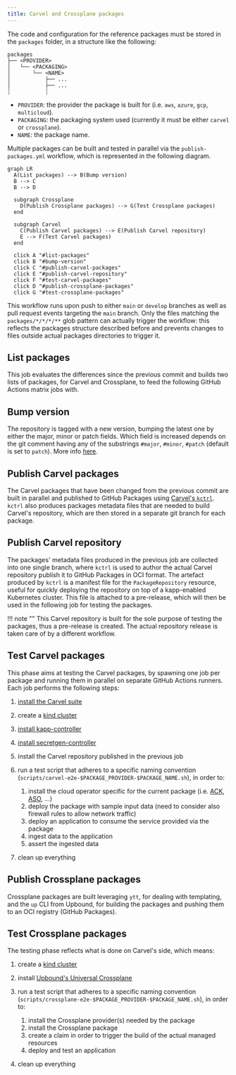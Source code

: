 ```yaml
---
title: Carvel and Crossplane packages
---
```


The code and configuration for the reference packages must be stored in the `packages` folder,
in a structure like the following:

```text
packages
├── <PROVIDER>
│   └── <PACKAGING>
│       └── <NAME>
│           ├── ...
│           ├── ...
┆           ┆
```

- `PROVIDER`: the provider the package is built for (i.e. `aws`, `azure`, `gcp`, `multicloud`).
- `PACKAGING`: the packaging system used (currently it must be either `carvel` or `crossplane`).
- `NAME`: the package name.

Multiple packages can be built and tested in parallel via the `publish-packages.yml` workflow, which is represented in the following diagram.

```mermaid
graph LR
  A(List packages) --> B(Bump version)
  B --> C
  B --> D

  subgraph Crossplane
    D(Publish Crossplane packages) --> G(Test Crossplane packages)
  end

  subgraph Carvel
    C(Publish Carvel packages) --> E(Publish Carvel repository)
    E --> F(Test Carvel packages)
  end

  click A "#list-packages"
  click B "#bump-version"
  click C "#publish-carvel-packages"
  click E "#publish-carvel-repository"
  click F "#test-carvel-packages"
  click D "#publish-crossplane-packages"
  click G "#test-crossplane-packages"
```

This workflow runs upon push to either `main` or `develop` branches as well as pull request events targeting the `main` branch.
Only the files matching the `packages/*/*/*/**` glob pattern can actually trigger the workflow: this reflects the packages structure described before
and prevents changes to files outside actual packages directories to trigger it.

## List packages

This job evaluates the differences since the previous commit and builds two lists of packages, for Carvel and Crossplane, to feed the following GitHub Actions matrix jobs with.

## Bump version

The repository is tagged with a new version, bumping the latest one by either the major, minor or patch fields.
Which field is increased depends on the git comment having any of the substrings `#major`, `#minor`, `#patch` (default is set to `patch`).
More info [here](https://github.com/anothrNick/github-tag-action/tree/1.57.0).

## Publish Carvel packages

The Carvel packages that have been changed from the previous commit are built in parallel and published to GitHub Packages using [Carvel's `kctrl`](https://carvel.dev/kapp-controller/docs/v0.43.2/kctrl-package-authoring/).
`kctrl` also produces packages metadata files that are needed to build Carvel's repository, which are then stored in a separate git branch for each package.

## Publish Carvel repository

The packages' metadata files produced in the previous job are collected into one single branch, where `kctrl` is used to author the actual Carvel repository publish it to GitHub Packages in OCI format.
The artefact produced by `kctrl` is a manifest file for the `PackageRepository` resource, useful for quickly deploying the repository on top of a kapp-enabled Kubernetes cluster.
This file is attached to a pre-release, which will then be used in the following job for testing the packages.

!!! note ""
    This Carvel repository is built for the sole purpose of testing the packages, thus a pre-release is created.
    The actual repository release is taken care of by a different workflow.

## Test Carvel packages

This phase aims at testing the Carvel packages, by spawning one job per package and running them in parallel on separate GitHub Actions runners.
Each job performs the following steps:

1. [install the Carvel suite](https://carvel.dev/#install)
1. create a [kind cluster](https://kind.sigs.k8s.io/)
1. [install kapp-controller](https://carvel.dev/kapp-controller/docs/v0.43.2/install/)
1. [install secretgen-controller](https://github.com/carvel-dev/secretgen-controller/blob/develop/docs/install.md)
1. install the Carvel repository published in the previous job
1. run a test script that adheres to a specific naming convention (`scripts/carvel-e2e-$PACKAGE_PROVIDER-$PACKAGE_NAME.sh`), in order to:

    1. install the cloud operator specific for the current package (i.e. [ACK](https://aws-controllers-k8s.github.io/community/docs/community/overview/), [ASO](https://azure.github.io/azure-service-operator/), ...)
    1. deploy the package with sample input data (need to consider also firewall rules to allow network traffic)
    1. deploy an application to consume the service provided via the package
    1. ingest data to the application
    1. assert the ingested data

1. clean up everything

## Publish Crossplane packages

Crossplane packages are built leveraging `ytt`, for dealing with templating, and the `up` CLI from Upbound, for building the packages and pushing them to an OCI registry (GitHub Packages).

## Test Crossplane packages

The testing phase reflects what is done on Carvel's side, which means:

1. create a [kind cluster](https://kind.sigs.k8s.io/)
1. install [Upbound's Universal Crossplane](https://github.com/upbound/universal-crossplane)
1. run a test script that adheres to a specific naming convention (`scripts/crossplane-e2e-$PACKAGE_PROVIDER-$PACKAGE_NAME.sh`), in order to:

    1. install the Crossplane provider(s) needed by the package
    1. install the Crossplane package
    1. create a claim in order to trigger the build of the actual managed resources
    1. deploy and test an application

1. clean up everything
